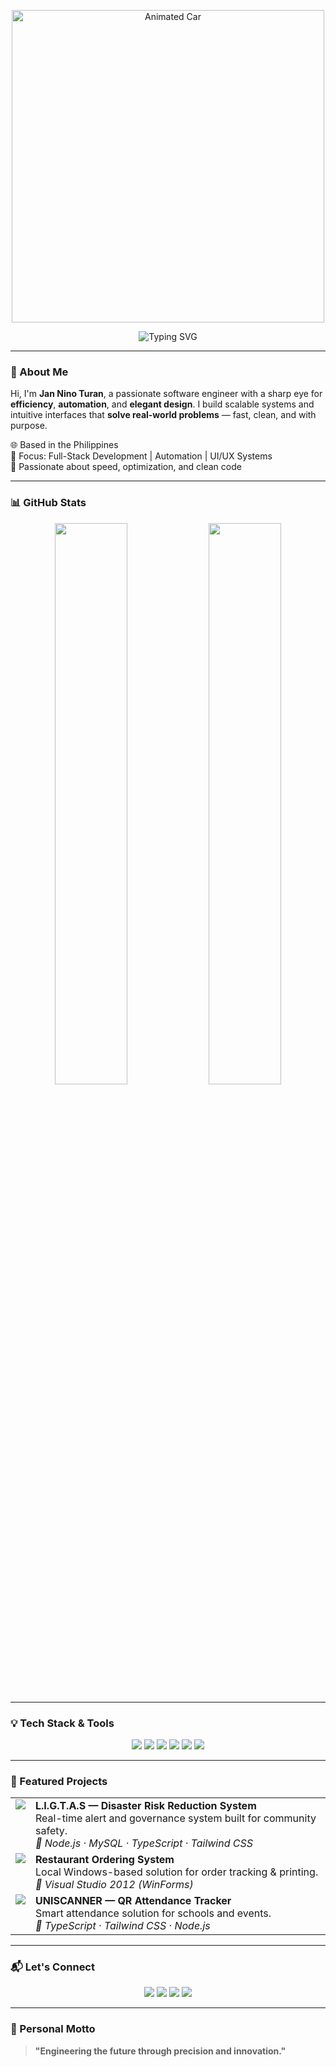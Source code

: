 <p align="center">
  <img src="https://media.giphy.com/media/JIX9t2j0ZTN9S/giphy.gif" width="500" alt="Animated Car" />
</p>

<p align="center">
  <img src="https://readme-typing-svg.demolab.com?font=Fira+Code&size=24&duration=3000&pause=1000&color=00A1D6&center=true&vCenter=true&width=700&lines=Jan+Nino+Turan+%7C+Software+Engineer;Crafting+Efficient+and+Scalable+Solutions;Expertise+in+Web+Development+and+Automation;Explore+My+Professional+Portfolio" alt="Typing SVG" />
</p>

---

### 🧠 About Me

Hi, I'm **Jan Nino Turan**, a passionate software engineer with a sharp eye for **efficiency**, **automation**, and **elegant design**. I build scalable systems and intuitive interfaces that **solve real-world problems** — fast, clean, and with purpose.

🌐 Based in the Philippines  
🧰 Focus: Full-Stack Development | Automation | UI/UX Systems  
🚀 Passionate about speed, optimization, and clean code  

---

### 📊 GitHub Stats

<p align="center">
  <img src="https://github-readme-stats.vercel.app/api?username=JanNinoTuran&show_icons=true&theme=radical&hide_border=true&custom_title=Development+Activity" width="48%" />
  <img src="https://github-readme-streak-stats.herokuapp.com/?user=JanNinoTuran&theme=radical&hide_border=true" width="48%" />
</p>

---

### 💡 Tech Stack & Tools

<p align="center">
  <img src="https://img.shields.io/badge/Node.js-339933?logo=node.js&logoColor=white&style=flat-square" />
  <img src="https://img.shields.io/badge/TypeScript-3178C6?logo=typescript&logoColor=white&style=flat-square" />
  <img src="https://img.shields.io/badge/Tailwind_CSS-38B2AC?logo=tailwind-css&logoColor=white&style=flat-square" />
  <img src="https://img.shields.io/badge/Figma-F24E1E?logo=figma&logoColor=white&style=flat-square" />
  <img src="https://img.shields.io/badge/MySQL-0078D6?logo=mysql&logoColor=white&style=flat-square" />
  <img src="https://img.shields.io/badge/Visual_Studio-5C2D91?logo=visual-studio&logoColor=white&style=flat-square" />
</p>

---

### 🚀 Featured Projects

<p align="center">
  <table>
    <tr>
      <td valign="top"><img src="https://img.icons8.com/fluency/48/000000/system-task.png"/></td>
      <td>
        <strong>L.I.G.T.A.S — Disaster Risk Reduction System</strong><br/>
        Real-time alert and governance system built for community safety.<br/>
        <em>🔧 Node.js · MySQL · TypeScript · Tailwind CSS</em>
      </td>
    </tr>
    <tr>
      <td valign="top"><img src="https://img.icons8.com/color/48/000000/restaurant.png"/></td>
      <td>
        <strong>Restaurant Ordering System</strong><br/>
        Local Windows-based solution for order tracking & printing.<br/>
        <em>🔧 Visual Studio 2012 (WinForms)</em>
      </td>
    </tr>
    <tr>
      <td valign="top"><img src="https://img.icons8.com/fluency/48/000000/qr-code.png"/></td>
      <td>
        <strong>UNISCANNER — QR Attendance Tracker</strong><br/>
        Smart attendance solution for schools and events.<br/>
        <em>🔧 TypeScript · Tailwind CSS · Node.js</em>
      </td>
    </tr>
  </table>
</p>

---

### 📬 Let's Connect

<p align="center">
  <a href="https://www.linkedin.com/in/jan-ni%C3%B1o-turan-6a9008374/"><img src="https://img.shields.io/badge/LinkedIn-Connect-0A66C2?logo=linkedin&logoColor=white&style=flat-square" /></a>
  <a href="mailto:turanjannino01@gmail.com"><img src="https://img.shields.io/badge/Email-Send-FF6B6B?logo=gmail&logoColor=white&style=flat-square" /></a>
  <a href="https://facebook.com/me.janjanturan"><img src="https://img.shields.io/badge/Facebook-Follow-1877F2?logo=facebook&logoColor=white&style=flat-square" /></a>
  <a href="https://instagram.com/_niggatronics"><img src="https://img.shields.io/badge/Instagram-Follow-E4405F?logo=instagram&logoColor=white&style=flat-square" /></a>
</p>

---

### 🧭 Personal Motto

> **"Engineering the future through precision and innovation."**
